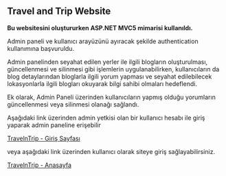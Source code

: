 ## Travel and Trip Website
**Bu websitesini oluştururken ASP.NET MVC5 mimarisi kullanıldı.**

Admin paneli ve kullanıcı arayüzünü ayıracak şekilde authentication kullanımına başvuruldu. 

Admin panelinden seyahat edilen yerler ile ilgili blogların oluşturulması, güncellenmesi ve silinmesi gibi işlemlerin uygulanabilirken, kullanıcıların da blog detaylarından bloglarla ilgili yorum yapması 
ve seyahat edilebilecek lokasyonlarla ilgili blogları okuyarak bilgi sahibi olmaları hedeflendi. 

Ek olarak, Admin Paneli üzerinden kullanıcıların yapmış olduğu yorumların güncellenmesi veya silinmesi olanağı sağlandı.

Aşağıdaki link üzerinden admin yetkisi olan bir kullanıcı hesabı ile giriş yaparak admin paneline erişebilir

[TravelnTrip - Giriş Sayfası](http://www.travelntrip.somee.com/Login/Login)

veya aşağıdaki link üzerinden kullanıcı olarak siteye giriş sağlayabilirsiniz.

[TravelnTrip - Anasayfa](http://www.travelntrip.somee.com/Default/Index)
